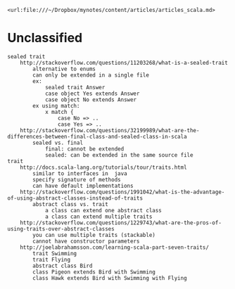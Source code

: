 	<url:file:///~/Dropbox/mynotes/content/articles/articles_scala.md>

# Unclassified

	sealed trait
		http://stackoverflow.com/questions/11203268/what-is-a-sealed-trait
			alternative to enums
			can only be extended in a single file
			ex:
				sealed trait Answer
				case object Yes extends Answer
				case object No extends Answer
			ex using match:
				x match {
					case No => ..
					case Yes => ..
		http://stackoverflow.com/questions/32199989/what-are-the-differences-between-final-class-and-sealed-class-in-scala
			sealed vs. final
				final: cannot be extended
				sealed: can be extended in the same source file
	trait
		http://docs.scala-lang.org/tutorials/tour/traits.html
			similar to interfaces in  java
			specify signature of methods
			can have default implementations
		http://stackoverflow.com/questions/1991042/what-is-the-advantage-of-using-abstract-classes-instead-of-traits
			abstract class vs. trait
				a class can extend one abstract class
				a class can extend multiple traits
		http://stackoverflow.com/questions/1229743/what-are-the-pros-of-using-traits-over-abstract-classes
			you can use multiple traits (stackable)
			cannot have constructor parameters
		http://joelabrahamsson.com/learning-scala-part-seven-traits/
			trait Swimming
			trait Flying
			abstract class Bird
			class Pigeon extends Bird with Swimming
			class Hawk extends Bird with Swimming with Flying


